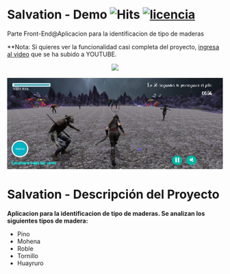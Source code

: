 # Salvation - Demo ![Hits](https://hitcounter.pythonanywhere.com/count/tag.svg?url=https%3A%2F%2Fgithub.com%2FKeyCuevasMelgarejo%2FSALVATION) <a href="/LICENSE"><img src="https://img.shields.io/badge/licencia-MIT-red.svg" alt="licencia" /></a>
Parte Front-End@Aplicacion para la identificacion de tipo de maderas

**Nota: Si quieres ver la funcionalidad casi completa del proyecto, [ingresa al video](https://youtu.be/6yIdN17VxDs) que se ha subido a YOUTUBE.

<p align="center"> 
    <a href="https://youtu.be/0EdC8cvoKFI"><img src="https://img.shields.io/youtube/views/0EdC8cvoKFI?label=Reproducciones&style=social"/></a>
</p>

<p align="center"> 
    <img src="/Demo.png"/>
</p>

# Salvation - Descripción del Proyecto
**Aplicacion para la identificacion de tipo de maderas. Se analizan los siguientes tipos de madera:**
- Pino
- Mohena
- Roble
- Tornillo
- Huayruro
